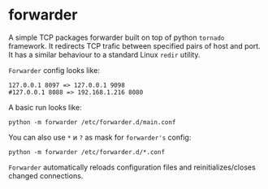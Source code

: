 forwarder
=========

A simple TCP packages forwarder built on top of python `tornado` framework.
It redirects TCP trafic between specified pairs of host and port.
It has a similar behaviour to a standard Linux `redir` utility.

`Forwarder` config looks like:

```
127.0.0.1 8097 => 127.0.0.1 9098
#127.0.0.1 8088 => 192.168.1.216 8080
```

A basic run looks like:
```
python -m forwarder /etc/forwarder.d/main.conf
```

You can also use  `*` и `?` as mask for `forwarder's` config:

```
python -m forwarder /etc/forwarder.d/*.conf
```

`Forwarder` automatically reloads configuration files and reinitializes/closes changed connections.
